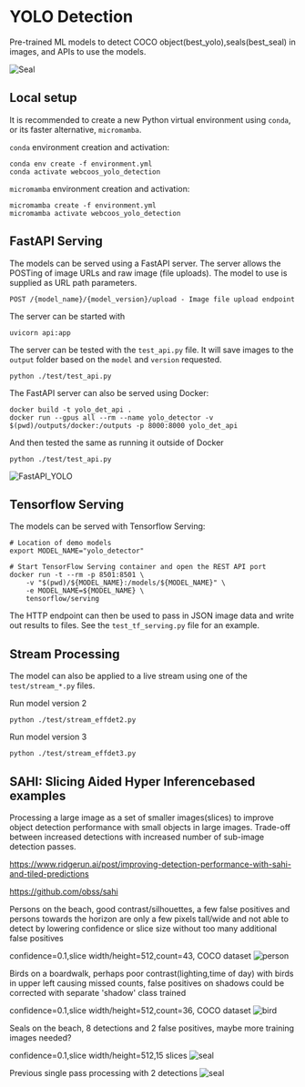 # YOLO Detection

Pre-trained ML models to detect COCO object(best_yolo),seals(best_seal) in images, and APIs to use the models.

![Seal](example.jpg "Seal")

## Local setup

It is recommended to create a new Python virtual environment using `conda`, or
its faster alternative, `micromamba`.

`conda` environment creation and activation:

```shell
conda env create -f environment.yml
conda activate webcoos_yolo_detection
```

`micromamba` environment creation and activation:

```shell
micromamba create -f environment.yml
micromamba activate webcoos_yolo_detection
```

## FastAPI Serving

The models can be served using a FastAPI server. The server allows the POSTing of image URLs and raw image (file uploads). The model to use is supplied as URL path parameters.

```shell
POST /{model_name}/{model_version}/upload - Image file upload endpoint
```

The server can be started with

```shell
uvicorn api:app
```

The server can be tested with the `test_api.py` file. It will save images to the `output` folder based on the `model` and `version` requested.

```shell
python ./test/test_api.py
```

The FastAPI server can also be served using Docker:

```shell
docker build -t yolo_det_api .
docker run --gpus all --rm --name yolo_detector -v $(pwd)/outputs/docker:/outputs -p 8000:8000 yolo_det_api
```

And then tested the same as running it outside of Docker

```shell
python ./test/test_api.py
```
![FastAPI_YOLO](fast_api_yolo.jpg "FastAPI YOLO")

## Tensorflow Serving

The models can be served with Tensorflow Serving:

```shell
# Location of demo models
export MODEL_NAME="yolo_detector"

# Start TensorFlow Serving container and open the REST API port
docker run -t --rm -p 8501:8501 \
    -v "$(pwd)/${MODEL_NAME}:/models/${MODEL_NAME}" \
    -e MODEL_NAME=${MODEL_NAME} \
    tensorflow/serving
```

The HTTP endpoint can then be used to pass in JSON image data and write out results to files. See the `test_tf_serving.py` file for an example.

## Stream Processing

The model can also be applied to a live stream using one of the `test/stream_*.py` files.

Run model version 2

```shell
python ./test/stream_effdet2.py
```

Run model version 3

```shell
python ./test/stream_effdet3.py
```
## SAHI: Slicing Aided Hyper Inferencebased examples

Processing a large image as a set of smaller images(slices) to improve object detection performance with small objects in large images. Trade-off between increased detections with increased number of sub-image detection passes.

https://www.ridgerun.ai/post/improving-detection-performance-with-sahi-and-tiled-predictions

https://github.com/obss/sahi

Persons on the beach, good contrast/silhouettes, a few false positives and persons towards the horizon are only a few pixels tall/wide and not able to detect by lowering confidence or slice size without too many additional false positives

confidence=0.1,slice width/height=512,count=43, COCO dataset
![person](person_0.1_512_43_nolabel.jpg "person")

Birds on a boardwalk, perhaps poor contrast(lighting,time of day) with birds in upper left causing missed counts, false positives on shadows could be corrected with separate 'shadow' class trained

confidence=0.1,slice width/height=512,count=36, COCO dataset
![bird](bird_0.1_512_36.jpg "bird")

Seals on the beach, 8 detections and 2 false positives, maybe more training images needed?

confidence=0.1,slice width/height=512,15 slices
![seal](seal_0.1_512.jpg "seal")

Previous single pass processing with 2 detections
![seal](annotated.yolo.best_seal.v1.tmmc_prls-2024-05-23-230332Z.jpg "seal")

